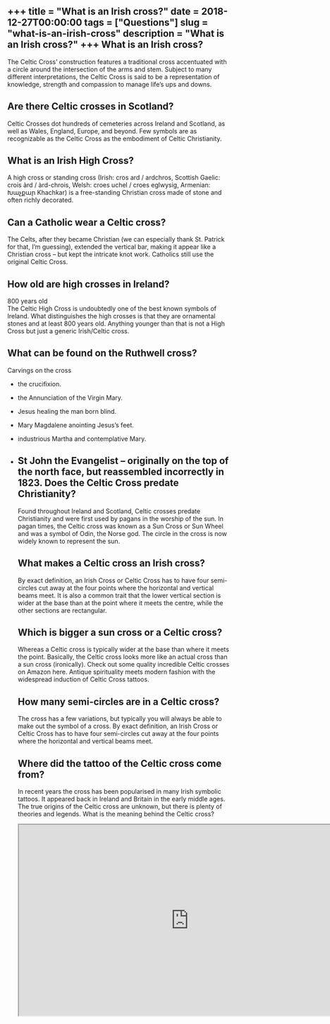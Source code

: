 +++
title = "What is an Irish cross?"
date = 2018-12-27T00:00:00
tags = ["Questions"]
slug = "what-is-an-irish-cross"
description = "What is an Irish cross?"
+++
What is an Irish cross?
-----------------------

The Celtic Cross’ construction features a traditional cross accentuated with a circle around the intersection of the arms and stem. Subject to many different interpretations, the Celtic Cross is said to be a representation of knowledge, strength and compassion to manage life’s ups and downs.

Are there Celtic crosses in Scotland?
-------------------------------------

Celtic Crosses dot hundreds of cemeteries across Ireland and Scotland, as well as Wales, England, Europe, and beyond. Few symbols are as recognizable as the Celtic Cross as the embodiment of Celtic Christianity.

What is an Irish High Cross?
----------------------------

A high cross or standing cross (Irish: cros ard / ardchros, Scottish Gaelic: crois àrd / àrd-chrois, Welsh: croes uchel / croes eglwysig, Armenian: Խաչքար Khachkar) is a free-standing Christian cross made of stone and often richly decorated.

Can a Catholic wear a Celtic cross?
-----------------------------------

The Celts, after they became Christian (we can especially thank St. Patrick for that, I’m guessing), extended the vertical bar, making it appear like a Christian cross – but kept the intricate knot work. Catholics still use the original Celtic Cross.

How old are high crosses in Ireland?
------------------------------------

800 years old  
The Celtic High Cross is undoubtedly one of the best known symbols of Ireland. What distinguishes the high crosses is that they are ornamental stones and at least 800 years old. Anything younger than that is not a High Cross but just a generic Irish/Celtic cross.

What can be found on the Ruthwell cross?
----------------------------------------

Carvings on the cross

- the crucifixion.
- the Annunciation of the Virgin Mary.
- Jesus healing the man born blind.
- Mary Magdalene anointing Jesus’s feet.
- industrious Martha and contemplative Mary.
- St John the Evangelist – originally on the top of the north face, but reassembled incorrectly in 1823. Does the Celtic Cross predate Christianity?
    -------------------------------------------
    
    Found throughout Ireland and Scotland, Celtic crosses predate Christianity and were first used by pagans in the worship of the sun. In pagan times, the Celtic cross was known as a Sun Cross or Sun Wheel and was a symbol of Odin, the Norse god. The circle in the cross is now widely known to represent the sun.
    
    What makes a Celtic cross an Irish cross?
    -----------------------------------------
    
    By exact definition, an Irish Cross or Celtic Cross has to have four semi-circles cut away at the four points where the horizontal and vertical beams meet. It is also a common trait that the lower vertical section is wider at the base than at the point where it meets the centre, while the other sections are rectangular.
    
    Which is bigger a sun cross or a Celtic cross?
    ----------------------------------------------
    
    Whereas a Celtic cross is typically wider at the base than where it meets the point. Basically, the Celtic cross looks more like an actual cross than a sun cross (ironically). Check out some quality incredible Celtic crosses on Amazon here. Antique spirituality meets modern fashion with the widespread induction of Celtic Cross tattoos.
    
    How many semi-circles are in a Celtic cross?
    --------------------------------------------
    
    The cross has a few variations, but typically you will always be able to make out the symbol of a cross. By exact definition, an Irish Cross or Celtic Cross has to have four semi-circles cut away at the four points where the horizontal and vertical beams meet.
    
    Where did the tattoo of the Celtic cross come from?
    ---------------------------------------------------
    
    In recent years the cross has been popularised in many Irish symbolic tattoos. It appeared back in Ireland and Britain in the early middle ages. The true origins of the Celtic cross are unknown, but there is plenty of theories and legends. What is the meaning behind the Celtic cross?
    
    <iframe allow="accelerometer; autoplay; clipboard-write; encrypted-media; gyroscope; picture-in-picture" allowfullscreen="" class="__youtube_prefs__  epyt-is-override  no-lazyload" data-no-lazy="1" data-origheight="433" data-origwidth="770" data-skipgform_ajax_framebjll="" height="433" id="_ytid_12998" loading="lazy" src="https://www.youtube.com/embed/OxESDxTMh4s?enablejsapi=1&autoplay=0&cc_load_policy=0&cc_lang_pref=&iv_load_policy=1&loop=0&modestbranding=0&rel=1&fs=1&playsinline=0&autohide=2&theme=dark&color=red&controls=1&" title="YouTube player" width="770"></iframe>